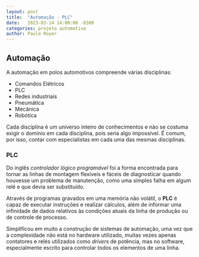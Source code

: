 ```yaml
---
layout: post
title:  "Automação - PLC"
date:   2023-03-14 14:00:00 -0300
categories: projeto automotiva
author: Paulo Royer
---
```


## Automação

A automação em polos automotivos compreende várias disciplinas:

- Comandos Elétricos
- PLC
- Redes industriais
- Pneumática
- Mecânica
- Robótica

Cada disciplina é um universo inteiro de conhecimentos e não se costuma exigir o domínio em cada disciplina, pois seria algo impossível. É comum, por isso, contar com especialistas em cada uma das mesmas disciplinas.

### PLC

Do inglês *controlador lógico programável* foi a forma encontrada para tornar as linhas de montagem flexíveis e fáceis de diagnosticar quando houvesse um problema de manutenção, como uma simples falha em algum relé e que devia ser substituído.

Através de programas gravados em uma memória não volátil, o **PLC** é capaz de executar instruções e realizar cálculos, além de informar uma infinidade de dados relativos às condições atuais da linha de produção ou de controle de processo.

Simplificou em muito a construção de sistemas de automação, uma vez que a complexidade não está no hardware utilizado, muitas vezes apenas contatores e relés utilizados como *drivers* de potência, mas no software, especialmente escrito para controlar todos os elementos de uma linha.
